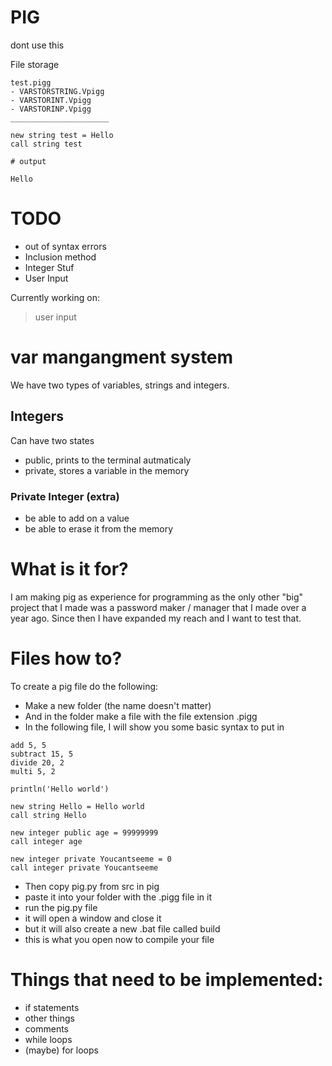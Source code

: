 # PIG
dont use this

File storage
```
test.pigg
- VARSTORSTRING.Vpigg
- VARSTORINT.Vpigg
- VARSTORINP.Vpigg
______________________

new string test = Hello 
call string test

# output

Hello
```

# TODO 

- out of syntax errors
- Inclusion method
- Integer Stuf
- User Input

Currently working on:
> user input

# var mangangment system

We have two types of variables, strings and integers.

## Integers
Can have two states

- public, prints to the terminal autmaticaly
- private, stores a variable in the memory

### Private Integer (extra)

- be able to add on a value
- be able to erase it from the memory

# What is it for?
I am making pig as experience for programming as the only other "big" project that I made
was a password maker / manager that I made over a year ago. Since then I have expanded my
reach and I want to test that.

# Files how to?
To create a pig file do the following:

- Make a new folder (the name doesn't matter)
- And in the folder make a file with the file extension .pigg
- In the following file, I will show you some basic syntax to put in
```
add 5, 5
subtract 15, 5
divide 20, 2
multi 5, 2

println('Hello world')

new string Hello = Hello world
call string Hello

new integer public age = 99999999
call integer age

new integer private Youcantseeme = 0
call integer private Youcantseeme
```
- Then copy pig.py from src in pig
- paste it into your folder with the .pigg file in it
- run the pig.py file
- it will open a window and close it
- but it will also create a new .bat file called build
- this is what you open now to compile your file

# Things that need to be implemented:
- if statements
- other things
- comments
- while loops
- (maybe) for loops
